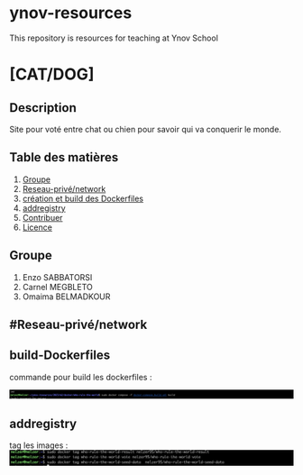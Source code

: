 # ynov-resources
This repository is resources for teaching at Ynov School

# [CAT/DOG]

## Description
Site pour voté entre chat ou chien pour savoir qui va conquerir le monde.

## Table des matières
1. [Groupe](#Groupe)
2. [Reseau-privé/network](#Reseau-privé/network)
3. [création et build des Dockerfiles](#build-Dockerfiles)
4. [addregistry](#addregistry)
5. [Contribuer](#contribuer)
6. [Licence](#licence)

## Groupe 

1. Enzo SABBATORSI
2. Carnel MEGBLETO
3. Omaima BELMADKOUR


## #Reseau-privé/network



## build-Dockerfiles
commande pour build les dockerfiles :

![build](image/cbuild.png)

## addregistry
tag les images : 
![build](image/tag.png)


